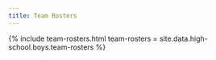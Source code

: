 ```yaml
---
title: Team Rosters
---
```


{% include team-rosters.html
  team-rosters = site.data.high-school.boys.team-rosters %}
